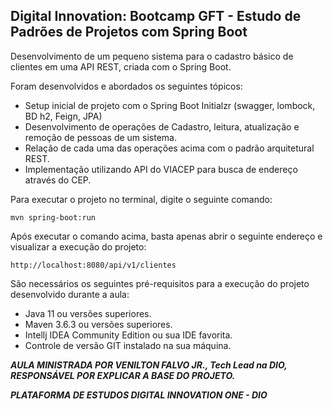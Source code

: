 
<h2>Digital Innovation: Bootcamp GFT - Estudo de Padrões de Projetos com Spring Boot</h2>

Desenvolvimento de um pequeno sistema para o cadastro básico de clientes em uma API REST, criada com o Spring Boot.

Foram desenvolvidos e abordados os seguintes tópicos:

* Setup inicial de projeto com o Spring Boot Initialzr (swagger, lombock, BD h2, Feign, JPA)
* Desenvolvimento de operações de Cadastro, leitura, atualização e remoção de pessoas de um sistema.
* Relação de cada uma das operações acima com o padrão arquitetural REST.
* Implementação utilizando API do VIACEP para busca de endereço através do CEP.

Para executar o projeto no terminal, digite o seguinte comando:

```shell script
mvn spring-boot:run 
```

Após executar o comando acima, basta apenas abrir o seguinte endereço e visualizar a execução do projeto:

```
http://localhost:8080/api/v1/clientes
```

São necessários os seguintes pré-requisitos para a execução do projeto desenvolvido durante a aula:

* Java 11 ou versões superiores.
* Maven 3.6.3 ou versões superiores.
* Intellj IDEA Community Edition ou sua IDE favorita.
* Controle de versão GIT instalado na sua máquina.


_**AULA MINISTRADA POR VENILTON FALVO JR., Tech Lead na DIO, RESPONSÁVEL POR EXPLICAR A BASE DO PROJETO.**_

_**PLATAFORMA DE ESTUDOS DIGITAL INNOVATION ONE - DIO**_